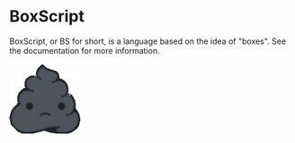 # BoxScript

BoxScript, or BS for short, is a language based on the idea of "boxes". See the documentation for more information.

![logo](./logo.png)
